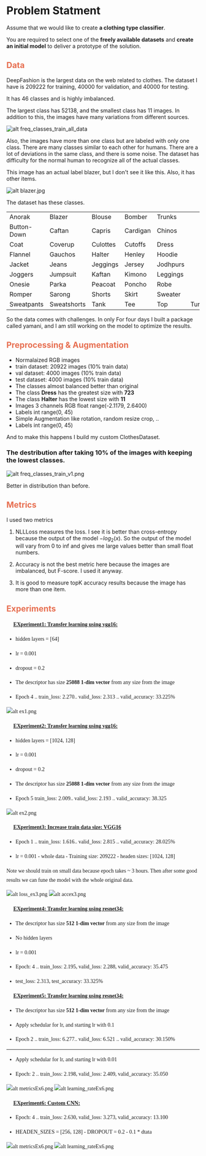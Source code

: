 
# Problem Statment

Assume that we would like to create **a clothing type classifier**. 

You are required to select one of the **freely available datasets** and **create an initial model** to deliver a prototype of the solution. 

## <span style="color:#e76f51;">Data</span>
 
DeepFashion is the largest data on the web related to clothes. The dataset I have is 209222 for training,  40000 for validation, and 40000 for testing.

It has 46 classes and is highly imbalanced.

The largest class has 52138, and the smallest class has 11 images. In addition to this, the images have many variations from different sources. 
 
![alt freq_classes_train_all_data](./assets/freq_classes_train_all_data.png)


 Also, the images have more than one class but are labeled with only one class. There are many classes similar to each other for humans. There are a lot of deviations in the same class, and there is some noise. 
 The dataset has difficulty for the normal human to recognize all of the actual classes. 

This image has an actual label blazer, but I don't see it like this. Also, it has other items.

![alt blazer.jpg](./assets/blazer.jpg)

The dataset has these classes.

<table>
  <tr>
    <td>Anorak</td>
    <td>Blazer</td>
    <td>Blouse</td>
    <td>Bomber</td>
    <td>Trunks</td>
  </tr>
    <tr>
    <td>Button-Down</td>
    <td>Caftan</td>
    <td>Capris</td>
    <td>Cardigan</td>
    <td>Chinos</td>
  </tr>
    <tr>
    <td>Coat</td>
    <td>Coverup</td>
    <td>Culottes</td>
    <td>Cutoffs</td>
    <td>Dress</td>
  </tr>
  <tr>
    <td>Flannel</td>
    <td>Gauchos</td>
    <td>Halter</td>
    <td>Henley</td>
    <td>Hoodie</td>
  </tr>
    <tr>
    <td>Jacket</td>
    <td>Jeans</td>
    <td>Jeggings</td>
    <td>Jersey</td>
    <td>Jodhpurs</td>
  </tr>
    <tr>
    <td>Joggers</td>
    <td>Jumpsuit</td>
    <td>Kaftan</td>
    <td>Kimono</td>
    <td>Leggings</td>
  </tr>
    <tr>
    <td>Onesie</td>
    <td>Parka</td>
    <td>Peacoat</td>
    <td>Poncho</td>
    <td>Robe</td>
  </tr>
    <tr>
    <td>Romper</td>
    <td>Sarong</td>
    <td>Shorts</td>
    <td>Skirt</td>
    <td>Sweater</td>
  </tr>
    <tr>
    <td>Sweatpants</td>
    <td>Sweatshorts</td>
    <td>Tank</td>
    <td>Tee</td>
    <td>Top</td>
    <td>Turtleneck</td>
  </tr>
</table>


So the data comes with challenges. In only 
For four days I built a package called yamani, and I am still working on the model to optimize the results.


## <span style="color:#e76f51;">Preprocessing & Augmentation</span>        
 
- Normalaized RGB images
- train dataset: 20922 images (10% train data)
- val dataset: 4000 images (10% train data)
- test dataset: 4000 images (10% train data)
- The classes almost balanced better than original 
- The class **Dress** has the greatest size with **723**  
- The class **Halter** has the lowest size with **11**  
- Images 3 channels RGB float range(-2.1179, 2.6400) 
- Labels int range(0, 45) 
- Simple Augmentation like rotation, random resize crop, .. 
- Labels int range(0, 45) 

And to make this happens I build my custom ClothesDataset.

### The destribution after taking  10% of the images with keeping the lowest classes.

![alt freq_classes_train_v1.png](./assets/freq_classes_train_v1.png)

Better in distribution than before.

## <span style="color:#e76f51;">Metrics
</span> 

I used two metrics

1. NLLLoss measures the loss. I see it is better than cross-entropy because the output of the model 
$-log{_2}({x})$. So the output of the model will vary from 0 to inf and gives me large values better than small float numbers. 


2. Accuracy is not the best metric here because the images are imbalanced, but F-score.  I used it anyway.

3. It is good to measure topK accuracy results because the image has more than one item.

## <span style="color:#e76f51;">Experiments
</span>     

<div class="alert alert-block alert-info" style="font-size:14px; font-family:verdana; line-height: 1.7em;">
    📌 &nbsp;<b><u>EXperiment1: Transfer learning using vgg16:</u></b><br>


- hidden layers = [64]

- lr = 0.001

- dropout = 0.2

- The descriptor has size <b>25088 1-dim vector</b> from any size from the image

- Epoch 4 .. train_loss: 2.270.. valid_loss: 2.313 .. valid_accuracy: 33.225%

![alt ex1.png](./assets/ex1.png)

<div class="alert alert-block alert-info" style="font-size:14px; font-family:verdana; line-height: 1.7em;">
    📌 &nbsp;<b><u>EXperiment2: Transfer learning using vgg16:</u></b><br>


- hidden layers = [1024, 128]

- lr = 0.001 

- dropout = 0.2

- The descriptor has size <b>25088 1-dim vector</b> from any size from the image

- Epoch 5 train_loss: 2.009.. valid_loss: 2.193 .. valid_accuracy: 38.325

![alt ex2.png](./assets/ex2.png)


<div class="alert alert-block alert-info" style="font-size:14px; font-family:verdana; line-height: 1.7em;">
    📌 &nbsp;<b><u>EXperiment3: Increase train data size: VGG16</u></b><br>

- Epoch 1 .. train_loss: 1.616.. valid_loss: 2.815 .. valid_accuracy: 28.025%

- lr = 0.001  - whole data - Training size: 209222  -  headen sizes:   [1024, 128]

Note we should train on small data because epoch takes ~ 3 hours. Then after some good results we can fune the model with the whole original data.

![alt loss_ex3.png](./assets/loss_ex3.png)
![alt accex3.png](./assets/accex3.png)

<div class="alert alert-block alert-info" style="font-size:14px; font-family:verdana; line-height: 1.7em;">
    📌 &nbsp;<b><u>EXperiment4: Transfer learning using resnet34:</u></b><br>


 
- The descriptor has size <b>512 1-dim vector</b> from any size from the image

- No hidden layers

- lr = 0.001

- Epoch: 4 .. train_loss: 2.195, valid_loss: 2.288, valid_accuracy: 35.475

- test_loss: 2.313, test_accuracy: 33.325%



<div class="alert alert-block alert-info" style="font-size:14px; font-family:verdana; line-height: 1.7em;">
    📌 &nbsp;<b><u>EXperiment5: Transfer learning using resnet34:</u></b><br>


 
- The descriptor has size <b>512 1-dim vector</b> from any size from the image

- Apply schedular for lr, and starting lr with 0.1

- Epoch 2 .. train_loss: 6.277.. valid_loss: 6.521 .. valid_accuracy: 30.150%

-----------------------------------------------------------

- Apply schedular for lr, and starting lr with 0.01


- Epoch: 2 .. train_loss: 2.198, valid_loss: 2.409, valid_accuracy: 35.050

![alt metricsEx6.png](./assets/metricsEx6.png)
![alt learning_rateEx6.png](./assets/learning_rateEx6.png)

<div class="alert alert-block alert-info" style="font-size:14px; font-family:verdana; line-height: 1.7em;">
    📌 &nbsp;<b><u>EXperiment6: Custom CNN:</u></b><br>

- Epoch: 4 .. train_loss: 2.630, valid_loss: 3.273, valid_accuracy: 13.100

- HEADEN_SIZES = [256, 128] - DROPOUT = 0.2 - 0.1 * dtata

![alt metricsEx6.png](./assets/metricsEx6.png)
![alt learning_rateEx6.png](./assets/learning_rateEx6.png)
